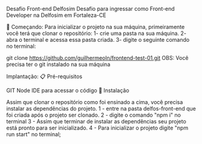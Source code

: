 Desafio Front-end Delfosim
Desafio para ingressar como Front-end Developer na Delfosim em Fortaleza-CE

🚀 Começando: Para inicializar o projeto na sua máquina, primeiramente você terá que clonar o repositório: 1- crie uma pasta na sua máquina. 2- abra o terminal e acessa essa pasta criada. 3- digite o seguinte comando no terminal:

git clone https://github.com/guilhermeoln/frontend-test-01.git
OBS: Você precisa ter o git instalado na sua máquina

Implantação: 📋 Pré-requisitos

GIT
Node
IDE para acessar o código
🔧 Instalação

Assim que clonar o repositório como foi ensinado a cima, você precisa instalar as dependências do projeto. 1 - entre na pasta delfos-front-end que foi criada após o projeto ser clonado. 2 - digite o comando "npm i" no terminal 3 - Assim que terminar de instalar as dependências seu projeto está pronto para ser inicializado. 4 - Para inicializar o projeto digite "npm run start" no terminal;
